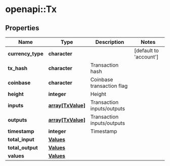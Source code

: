 # openapi::Tx


## Properties
Name | Type | Description | Notes
------------ | ------------- | ------------- | -------------
**currency_type** | **character** |  | [default to &#39;account&#39;]
**tx_hash** | **character** | Transaction hash | 
**coinbase** | **character** | Coinbase transaction flag | 
**height** | **integer** | Height | 
**inputs** | [**array[TxValue]**](tx_value.md) | Transaction inputs/outputs | 
**outputs** | [**array[TxValue]**](tx_value.md) | Transaction inputs/outputs | 
**timestamp** | **integer** | Timestamp | 
**total_input** | [**Values**](values.md) |  | 
**total_output** | [**Values**](values.md) |  | 
**values** | [**Values**](values.md) |  | 


